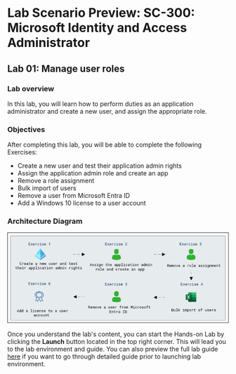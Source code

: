 # Lab Scenario Preview: SC-300:  Microsoft Identity and Access Administrator

## Lab 01: Manage user roles

### Lab overview

In this lab, you will learn how to perform duties as an application administrator and create a new user, and assign the appropriate role.

### Objectives
  
After completing this lab, you will be able to complete the following Exercises:

- Create a new user and test their application admin rights
- Assign the application admin role and create an app
- Remove a role assignment
- Bulk import of users
- Remove a user from Microsoft Entra ID
- Add a Windows 10 license to a user account

### Architecture Diagram

 ![](./media/arch001.png)

Once you understand the lab's content, you can start the Hands-on Lab by clicking the **Launch** button located in the top right corner. This will lead you to the lab environment and guide. You can also preview the full lab guide [here](https://experience.cloudlabs.ai/#/labguidepreview/43fffebe-13a2-4517-aae2-5ed59849e20a) if you want to go through detailed guide prior to launching lab environment.


